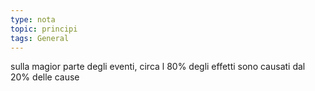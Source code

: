 ```yaml
---
type: nota
topic: principi 
tags: General
---
```

sulla magior parte degli eventi, circa l 80% degli effetti sono causati dal 20% delle cause